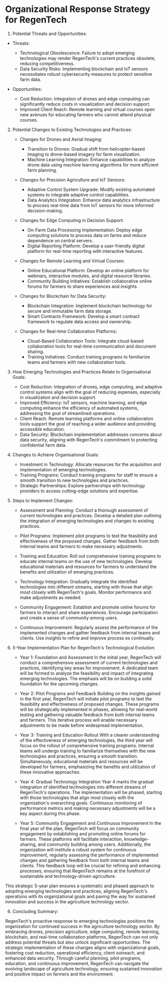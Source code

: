 
# Organizational Response Strategy for RegenTech

1. Potential Threats and Opportunities:

- Threats:
    - Technological Obsolescence: Failure to adopt emerging technologies may render RegenTech's current practices obsolete, reducing competitiveness.
    - Data Security Risks: Implementing blockchain and IoT sensors necessitates robust cybersecurity measures to protect sensitive farm data.

- Opportunities:
    - Cost Reduction: Integration of drones and edge computing can significantly reduce costs in visualization and decision support.
    - Improved Client Reach: Remote learning and virtual courses open new avenues for educating farmers who cannot attend physical courses.

2. Potential Changes to Existing Technologies and Practices:

    - Changes for Drones and Aerial Imaging:
        - Transition to Drones: Gradual shift from helicopter-based imaging to drone-based imagery for farm visualization.
        - Machine Learning Integration: Enhance capabilities to analyze drone data using machine learning algorithms for more efficient farm planning.

    - Changes for Precision Agriculture and IoT Sensors:
        - Adaptive Control System Upgrade: Modify existing automated systems to integrate adaptive control capabilities.
        - Data Analytics Integration: Enhance data analytics infrastructure to process real-time data from IoT sensors for more informed decision-making.

    - Changes for Edge Computing in Decision Support:
        - On-Farm Data Processing Implementation: Deploy edge computing solutions to process data on farms and reduce dependence on central servers.
        - Digital Reporting Platform: Develop a user-friendly digital platform for real-time reporting with interactive features.

    - Changes for Remote Learning and Virtual Courses:
        - Online Educational Platform: Develop an online platform for webinars, interactive modules, and digital resource libraries.
        - Community Building Initiatives: Establish collaborative online forums for farmers to share experiences and insights.

    - Changes for Blockchain for Data Security:
        - Blockchain Integration: Implement blockchain technology for secure and immutable farm data storage.
        - Smart Contracts Framework: Develop a smart contract framework to regulate data access and ownership.

    - Changes for Real-time Collaboration Platforms:
        - Cloud-Based Collaboration Tools: Integrate cloud-based collaboration tools for real-time communication and document sharing.
        - Training Initiatives: Conduct training programs to familiarize teams and farmers with new collaboration tools.

3. How Emerging Technologies and Practices Relate to Organisational Goals:

    - Cost Reduction: Integration of drones, edge computing, and adaptive control systems align with the goal of reducing expenses, especially in visualization and decision support.
    - Improved Efficiency: IoT sensors, machine learning, and edge computing enhance the efficiency of automated systems, addressing the goal of streamlined operations.
    - Client Reach: Remote learning platforms and online collaboration tools support the goal of reaching a wider audience and providing accessible education.
    - Data Security: Blockchain implementation addresses concerns about data security, aligning with RegenTech's commitment to protecting confidential farm data.

4. Changes to Achieve Organisational Goals:

    - Investment in Technology: Allocate resources for the acquisition and implementation of emerging technologies.
    - Training Programs: Conduct training programs for staff to ensure a smooth transition to new technologies and practices.
    - Strategic Partnerships: Explore partnerships with technology providers to access cutting-edge solutions and expertise.

5. Steps to Implement Changes:

    - Assessment and Planning: Conduct a thorough assessment of current technologies and practices. Develop a detailed plan outlining the integration of emerging technologies and changes to existing practices.

    - Pilot Programs: Implement pilot programs to test the feasibility and effectiveness of the proposed changes. Gather feedback from both internal teams and farmers to make necessary adjustments.

    - Training and Education: Roll out comprehensive training programs to educate internal teams on the use of new technologies. Develop educational materials and resources for farmers to understand the benefits and utilization of emerging practices.

    - Technology Integration: Gradually integrate the identified technologies into different streams, starting with those that align most closely with RegenTech's goals. Monitor performance and make adjustments as needed.

    - Community Engagement: Establish and promote online forums for farmers to interact and share experiences. Encourage participation and create a sense of community among users.

    - Continuous Improvement: Regularly assess the performance of the implemented changes and gather feedback from internal teams and clients. Use insights to refine and improve process es continually.

    
6. 5-Year Implementation Plan for RegenTech's Technological Evolution:

    - Year 1: Foundation and Assessment
    In the initial year, RegenTech will conduct a comprehensive assessment of current technologies and practices, identifying key areas for improvement. A dedicated team will be formed to analyze the feasibility and impact of integrating emerging technologies. The emphasis will be on building a solid foundation for the upcoming changes.

    - Year 2: Pilot Programs and Feedback
    Building on the insights gained in the first year, RegenTech will initiate pilot programs to test the feasibility and effectiveness of proposed changes. These programs will be strategically implemented in phases, allowing for real-world testing and gathering valuable feedback from both internal teams and farmers. This iterative process will enable necessary adjustments to be made before widespread implementation.

    - Year 3: Training and Education Rollout
    With a clearer understanding of the effectiveness of emerging technologies, the third year will focus on the rollout of comprehensive training programs. Internal teams will undergo training to familiarize themselves with the new technologies and practices, ensuring a smooth transition. Simultaneously, educational materials and resources will be developed for farmers, emphasizing the benefits and utilization of these innovative approaches.

    - Year 4: Gradual Technology Integration
    Year 4 marks the gradual integration of identified technologies into different streams of RegenTech's operations. The implementation will be phased, starting with those technologies that align most closely with the organization's overarching goals. Continuous monitoring of performance metrics and making necessary adjustments will be a key aspect during this phase.

    - Year 5: Community Engagement and Continuous Improvement
    In the final year of the plan, RegenTech will focus on community engagement by establishing and promoting online forums for farmers. These platforms will facilitate interaction, knowledge-sharing, and community building among users. Additionally, the organization will institute a robust system for continuous improvement, regularly assessing the performance of implemented changes and gathering feedback from both internal teams and clients. This feedback loop will be crucial for refining and enhancing processes, ensuring that RegenTech remains at the forefront of sustainable and technology-driven agriculture.

This strategic 5-year plan ensures a systematic and phased approach to adopting emerging technologies and practices, aligning RegenTech's operations with its organizational goals and paving the way for sustained innovation and success in the agriculture technology sector.

6. Concluding Summary:

RegenTech's proactive response to emerging technologies positions the organization for continued success in the agriculture technology sector. By embracing drones, precision agriculture, edge computing, remote learning, blockchain, and real-time collaboration platforms, RegenTech can not only address potential threats but also unlock significant opportunities. The strategic implementation of these changes aligns with organizational goals, fostering cost reduction, operational efficiency, client outreach, and enhanced data security. Through careful planning, pilot programs, education, and continuous improvement, RegenTech can navigate the evolving landscape of agriculture technology, ensuring sustained innovation and positive impact on farmers and the environment.